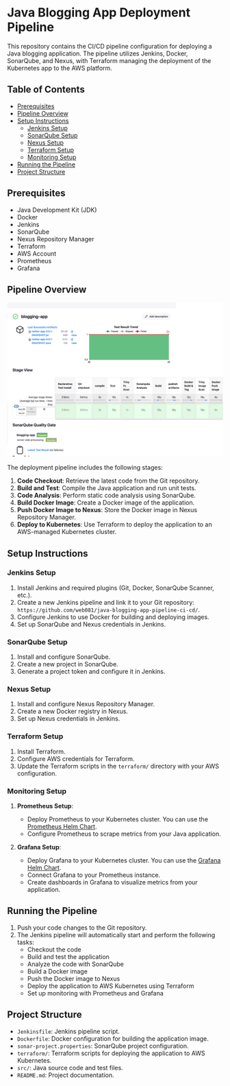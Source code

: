 # Java Blogging App Deployment Pipeline

This repository contains the CI/CD pipeline configuration for deploying a Java blogging application. The pipeline utilizes Jenkins, Docker, SonarQube, and Nexus, with Terraform managing the deployment of the Kubernetes app to the AWS platform.

## Table of Contents

- [Prerequisites](#prerequisites)
- [Pipeline Overview](#pipeline-overview)
- [Setup Instructions](#setup-instructions)
  - [Jenkins Setup](#jenkins-setup)
  - [SonarQube Setup](#sonarqube-setup)
  - [Nexus Setup](#nexus-setup)
  - [Terraform Setup](#terraform-setup)
  - [Monitoring Setup](#monitoring-setup)
- [Running the Pipeline](#running-the-pipeline)
- [Project Structure](#project-structure)


## Prerequisites

- Java Development Kit (JDK)
- Docker
- Jenkins
- SonarQube
- Nexus Repository Manager
- Terraform
- AWS Account
- Prometheus
- Grafana
## Pipeline Overview
[]()

![building stage](https://github.com/web081/java-blogging-app-pipeline-ci-cd/blob/main/EKS_Terraform/b.app.png)

The deployment pipeline includes the following stages:

1. **Code Checkout**: Retrieve the latest code from the Git repository.
2. **Build and Test**: Compile the Java application and run unit tests.
3. **Code Analysis**: Perform static code analysis using SonarQube.
4. **Build Docker Image**: Create a Docker image of the application.
5. **Push Docker Image to Nexus**: Store the Docker image in Nexus Repository Manager.
6. **Deploy to Kubernetes**: Use Terraform to deploy the application to an AWS-managed Kubernetes cluster.

## Setup Instructions

### Jenkins Setup

1. Install Jenkins and required plugins (Git, Docker, SonarQube Scanner, etc.).
2. Create a new Jenkins pipeline and link it to your Git repository: `https://github.com/web081/java-blogging-app-pipeline-ci-cd/`.
3. Configure Jenkins to use Docker for building and deploying images.
4. Set up SonarQube and Nexus credentials in Jenkins.

### SonarQube Setup

1. Install and configure SonarQube.
2. Create a new project in SonarQube.
3. Generate a project token and configure it in Jenkins.

### Nexus Setup

1. Install and configure Nexus Repository Manager.
2. Create a new Docker registry in Nexus.
3. Set up Nexus credentials in Jenkins.

### Terraform Setup

1. Install Terraform.
2. Configure AWS credentials for Terraform.
3. Update the Terraform scripts in the `terraform/` directory with your AWS configuration.

### Monitoring Setup

1. **Prometheus Setup**:
   - Deploy Prometheus to your Kubernetes cluster. You can use the [Prometheus Helm Chart](https://github.com/prometheus-community/helm-charts/tree/main/charts/prometheus).
   - Configure Prometheus to scrape metrics from your Java application.

2. **Grafana Setup**:
   - Deploy Grafana to your Kubernetes cluster. You can use the [Grafana Helm Chart](https://github.com/grafana/helm-charts/tree/main/charts/grafana).
   - Connect Grafana to your Prometheus instance.
   - Create dashboards in Grafana to visualize metrics from your application.


## Running the Pipeline

1. Push your code changes to the Git repository.
2. The Jenkins pipeline will automatically start and perform the following tasks:
   - Checkout the code
   - Build and test the application
   - Analyze the code with SonarQube
   - Build a Docker image
   - Push the Docker image to Nexus
   - Deploy the application to AWS Kubernetes using Terraform
   - Set up monitoring with Prometheus and Grafana
## Project Structure


- `Jenkinsfile`: Jenkins pipeline script.
- `Dockerfile`: Docker configuration for building the application image.
- `sonar-project.properties`: SonarQube project configuration.
- `terraform/`: Terraform scripts for deploying the application to AWS Kubernetes.
- `src/`: Java source code and test files.
- `README.md`: Project documentation.




